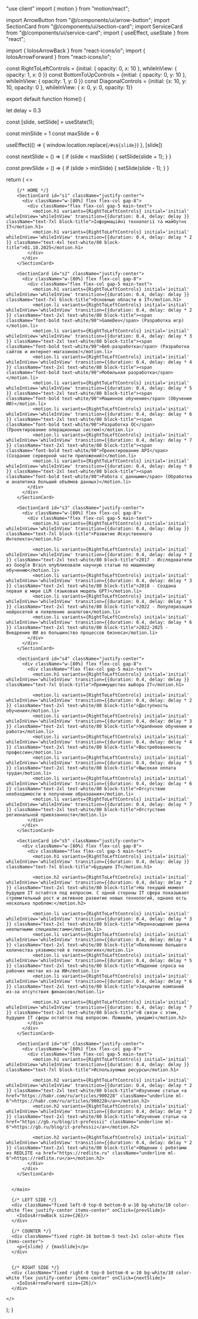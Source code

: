 "use client"
import { motion } from "motion/react";

import ArrowButton from "@/components/ui/arrow-button";
import SectionCard from "@/components/ui/section-card";
import ServiceCard from "@/components/ui/service-card";
import { useEffect, useState } from "react";

import { IoIosArrowBack } from "react-icons/io";
import { IoIosArrowForward } from "react-icons/io";


const RightToLeftControls = {initial: { opacity: 0, x: 10 }, whileInView: { opacity: 1, x: 0 }}
const BottomToUpControls = {initial: { opacity: 0, y: 10 }, whileInView: { opacity: 1, y: 0 }}
const DiagonalControls = {initial: {x: 10, y: 10, opacity: 0 }, whileInView: { x: 0, y: 0, opacity: 1}}

export default function Home() {

  let delay = 0.3

  const [slide, setSlide] = useState(1);

  const minSlide = 1
  const maxSlide = 6


  useEffect(() => {
    window.location.replace(`/#s${slide}`)
  }, [slide])
 
  const nextSlide = () => {
    if (slide < maxSlide) {
      setSlide(slide + 1);
    }
  }

  const prevSlide = () => {
    if (slide > minSlide) {
      setSlide(slide - 1);
    }
  }
  
  return (
    <>
      <main className="h-screen w-screen snap-x snap-mandatory flex overflow-hidden scroll-smooth" id="main-page-section">

        {/* HOME */}
        <SectionCard id="s1" className="justify-center">
          <div className="w-[80%] flex flex-col gap-8">
            <div className="flex flex-col gap-5 main-text">   
              <motion.h1 variants={RightToLeftControls} initial='initial' whileInView='whileInView' transition={{duration: 0.4, delay: delay }} className="text-7xl block-title">Інформаційні технології та майбутнє IT</motion.h1>
              <motion.h1 variants={RightToLeftControls} initial='initial' whileInView='whileInView' transition={{duration: 0.4, delay: delay * 2 }} className="text-4xl text-white/80 block-title">01.10.2025</motion.h1>
            </div>
          </div>
        </SectionCard>

        <SectionCard id="s2" className="justify-center">
          <div className="w-[80%] flex flex-col gap-8">
            <div className="flex flex-col gap-5 main-text">   
              <motion.h1 variants={RightToLeftControls} initial='initial' whileInView='whileInView' transition={{duration: 0.4, delay: delay }} className="text-7xl block-title">Основные области в IT</motion.h1>
              <motion.li variants={RightToLeftControls} initial='initial' whileInView='whileInView' transition={{duration: 0.4, delay: delay * 2 }} className="text-2xl text-white/80 block-title"><span className="font-bold text-white/90">GameDev</span> (Разработка игр)</motion.li>
              <motion.li variants={RightToLeftControls} initial='initial' whileInView='whileInView' transition={{duration: 0.4, delay: delay * 3 }} className="text-2xl text-white/80 block-title"><span className="font-bold text-white/90">Веб-разработка</span> (Разработка сайтов и интернет-магазинов)</motion.li>
              <motion.li variants={RightToLeftControls} initial='initial' whileInView='whileInView' transition={{duration: 0.4, delay: delay * 4 }} className="text-2xl text-white/80 block-title"><span className="font-bold text-white/90">Мобильная разработка</span></motion.li>
              <motion.li variants={RightToLeftControls} initial='initial' whileInView='whileInView' transition={{duration: 0.4, delay: delay * 5 }} className="text-2xl text-white/80 block-title"><span className="font-bold text-white/90">Машинное обучение</span> (Обучение ИИ)</motion.li>
              <motion.li variants={RightToLeftControls} initial='initial' whileInView='whileInView' transition={{duration: 0.4, delay: delay * 6 }} className="text-2xl text-white/80 block-title"><span className="font-bold text-white/90">Разработка ОС</span> (Проектирование операционных систем)</motion.li>
              <motion.li variants={RightToLeftControls} initial='initial' whileInView='whileInView' transition={{duration: 0.4, delay: delay * 7 }} className="text-2xl text-white/80 block-title"><span className="font-bold text-white/90">Проектирование API</span> (Создание серверной части приложений)</motion.li>
              <motion.li variants={RightToLeftControls} initial='initial' whileInView='whileInView' transition={{duration: 0.4, delay: delay * 8 }} className="text-2xl text-white/80 block-title"><span className="font-bold text-white/90">Работа с данными</span> (Обработка и аналитика больший объёмов данных)</motion.li>
            </div>
          </div>
        </SectionCard>

        <SectionCard id="s3" className="justify-center">
          <div className="w-[80%] flex flex-col gap-8">
            <div className="flex flex-col gap-5 main-text">   
              <motion.h1 variants={RightToLeftControls} initial='initial' whileInView='whileInView' transition={{duration: 0.4, delay: delay }} className="text-7xl block-title">Развитие Искуственного Интелекта</motion.h1>
              
              <motion.li variants={RightToLeftControls} initial='initial' whileInView='whileInView' transition={{duration: 0.4, delay: delay * 2 }} className="text-2xl text-white/80 block-title">2017 - Исследователи из Google Brain опубликовали научную статью по машинному обучению</motion.li>
              <motion.li variants={RightToLeftControls} initial='initial' whileInView='whileInView' transition={{duration: 0.4, delay: delay * 3 }} className="text-2xl text-white/80 block-title">2018 - Создана первая в мире LLM (языковая модель GPT)</motion.li>
              <motion.li variants={RightToLeftControls} initial='initial' whileInView='whileInView' transition={{duration: 0.4, delay: delay * 5 }} className="text-2xl text-white/80 block-title">2022 - Популяризация нейросетей и появление аналогов</motion.li>
              <motion.li variants={RightToLeftControls} initial='initial' whileInView='whileInView' transition={{duration: 0.4, delay: delay * 6 }} className="text-2xl text-white/80 block-title">2022-2025 - Внедрение ИИ во большинство процессов бизнеса</motion.li>
            </div>
          </div>
        </SectionCard>

        <SectionCard id="s4" className="justify-center">
          <div className="w-[80%] flex flex-col gap-8">
            <div className="flex flex-col gap-5 main-text">   
              <motion.h1 variants={RightToLeftControls} initial='initial' whileInView='whileInView' transition={{duration: 0.4, delay: delay }} className="text-7xl block-title">Преимущество выбора IT</motion.h1>
              
              <motion.li variants={RightToLeftControls} initial='initial' whileInView='whileInView' transition={{duration: 0.4, delay: delay * 2 }} className="text-2xl text-white/80 block-title">Доступность обучения</motion.li>
              <motion.li variants={RightToLeftControls} initial='initial' whileInView='whileInView' transition={{duration: 0.4, delay: delay * 3 }} className="text-2xl text-white/80 block-title">Удалённое обучение и работа</motion.li>
              <motion.li variants={RightToLeftControls} initial='initial' whileInView='whileInView' transition={{duration: 0.4, delay: delay * 4 }} className="text-2xl text-white/80 block-title">Востребованность профессии</motion.li>
              <motion.li variants={RightToLeftControls} initial='initial' whileInView='whileInView' transition={{duration: 0.4, delay: delay * 5 }} className="text-2xl text-white/80 block-title">Высокая оплата труда</motion.li>
              <motion.li variants={RightToLeftControls} initial='initial' whileInView='whileInView' transition={{duration: 0.4, delay: delay * 6 }} className="text-2xl text-white/80 block-title">Отсутствие необходимости в получении образоания</motion.li>
              <motion.li variants={RightToLeftControls} initial='initial' whileInView='whileInView' transition={{duration: 0.4, delay: delay * 7 }} className="text-2xl text-white/80 block-title">Отстуствие региональной привязанности</motion.li>
            </div>
          </div>
        </SectionCard>

        <SectionCard id="s5" className="justify-center">
          <div className="w-[80%] flex flex-col gap-8">
            <div className="flex flex-col gap-5 main-text">   
              <motion.h1 variants={RightToLeftControls} initial='initial' whileInView='whileInView' transition={{duration: 0.4, delay: delay }} className="text-7xl block-title">Будущее IT</motion.h1>
              
              <motion.h2 variants={RightToLeftControls} initial='initial' whileInView='whileInView' transition={{duration: 0.4, delay: delay * 2 }} className="text-2xl text-white/80 block-title">На текущий момент будущее IT остаётся под вопросом. С одной стороны IT сфера показывает стремительный рост и активное развитие новых технологий, однако есть несколько проблем:</motion.h2>

              <motion.li variants={RightToLeftControls} initial='initial' whileInView='whileInView' transition={{duration: 0.4, delay: delay * 3 }} className="text-2xl text-white/80 block-title">Перенасыщение рынка неопытными специалистами</motion.li>
              <motion.li variants={RightToLeftControls} initial='initial' whileInView='whileInView' transition={{duration: 0.4, delay: delay * 4 }} className="text-2xl text-white/80 block-title">Появление большого количества уязвимостей в технологиях</motion.li>
              <motion.li variants={RightToLeftControls} initial='initial' whileInView='whileInView' transition={{duration: 0.4, delay: delay * 5 }} className="text-2xl text-white/80 block-title">Падение спроса на рабочих местах из-за ИИ</motion.li>
              <motion.li variants={RightToLeftControls} initial='initial' whileInView='whileInView' transition={{duration: 0.4, delay: delay * 6 }} className="text-2xl text-white/80 block-title">Закрытие компаний из-за отсутствия финансов</motion.li>
            
              <motion.h2 variants={RightToLeftControls} initial='initial' whileInView='whileInView' transition={{duration: 0.4, delay: delay * 7 }} className="text-2xl text-white/80 block-title">В связи с этим, будущее IT сферы остаётся под вопросом. Поживём, увидим)</motion.h2>
            </div>
          </div>
        </SectionCard>

        <SectionCard id="s6" className="justify-center">
          <div className="w-[80%] flex flex-col gap-8">
            <div className="flex flex-col gap-5 main-text">   
              <motion.h1 variants={RightToLeftControls} initial='initial' whileInView='whileInView' transition={{duration: 0.4, delay: delay }} className="text-7xl block-title">Используемые ресурсы</motion.h1>
              
              <motion.h2 variants={RightToLeftControls} initial='initial' whileInView='whileInView' transition={{duration: 0.4, delay: delay * 2 }} className="text-2xl text-white/80 block-title">Изучение статьи <a href="https://habr.com/ru/articles/900228" className="underline ml-6">https://habr.com/ru/articles/900228</a></motion.h2>
              <motion.h2 variants={RightToLeftControls} initial='initial' whileInView='whileInView' transition={{duration: 0.4, delay: delay * 2 }} className="text-2xl text-white/80 block-title">Изучение статьи <a href="https://gb.ru/blog/it-professii" className="underline ml-6">https://gb.ru/blog/it-professii</a></motion.h2>

              <motion.h2 variants={RightToLeftControls} initial='initial' whileInView='whileInView' transition={{duration: 0.4, delay: delay * 2 }} className="text-2xl text-white/80 block-title">Общение с ребятами из REDLITE <a href="https://redlite.ru" className="underline ml-6">https://redlite.ru</a></motion.h2>
            </div>
          </div>
        </SectionCard>

      
      </main>

      {/* LEFT SIDE */}
      <div className="fixed left-0 top-0 bottom-0 w-10 bg-white/10 color-white flex justify-center items-center" onClick={prevSlide}>
        <IoIosArrowBack size={26}/>
      </div>

      {/* COUNTER */}
      <div className="fixed right-16 bottom-5 text-2xl color-white flex items-center">
        <p>{slide} / {maxSlide}</p>
      </div>

      
      {/* RIGHT SIDE */}
      <div className="fixed right-0 top-0 bottom-0 w-10 bg-white/10 color-white flex justify-center items-center" onClick={nextSlide}>
        <IoIosArrowForward size={26}/>
      </div>

    </>
  );
}